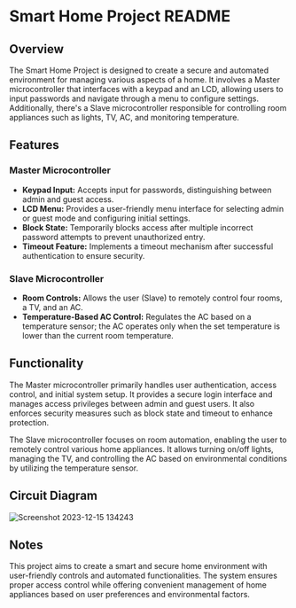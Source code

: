# Smart Home Project README

## Overview
The Smart Home Project is designed to create a secure and automated environment for managing various aspects of a home. It involves a Master microcontroller that interfaces with a keypad and an LCD, allowing users to input passwords and navigate through a menu to configure settings. Additionally, there's a Slave microcontroller responsible for controlling room appliances such as lights, TV, AC, and monitoring temperature.

## Features

### Master Microcontroller
- **Keypad Input:** Accepts input for passwords, distinguishing between admin and guest access.
- **LCD Menu:** Provides a user-friendly menu interface for selecting admin or guest mode and configuring initial settings.
- **Block State:** Temporarily blocks access after multiple incorrect password attempts to prevent unauthorized entry.
- **Timeout Feature:** Implements a timeout mechanism after successful authentication to ensure security.

### Slave Microcontroller
- **Room Controls:** Allows the user (Slave) to remotely control four rooms, a TV, and an AC.
- **Temperature-Based AC Control:** Regulates the AC based on a temperature sensor; the AC operates only when the set temperature is lower than the current room temperature.

## Functionality
The Master microcontroller primarily handles user authentication, access control, and initial system setup. It provides a secure login interface and manages access privileges between admin and guest users. It also enforces security measures such as block state and timeout to enhance protection.

The Slave microcontroller focuses on room automation, enabling the user to remotely control various home appliances. It allows turning on/off lights, managing the TV, and controlling the AC based on environmental conditions by utilizing the temperature sensor.
## Circuit Diagram
![Screenshot 2023-12-15 134243](https://github.com/FaresEdres/Smart-Home/assets/88932198/63509112-b414-41ae-9d56-aa9708b8554d)

## Notes
This project aims to create a smart and secure home environment with user-friendly controls and automated functionalities. The system ensures proper access control while offering convenient management of home appliances based on user preferences and environmental factors.
